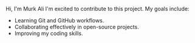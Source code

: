 Hi, I'm Murk Ali I'm excited to contribute to this project. My goals include:
- Learning Git and GitHub workflows.
- Collaborating effectively in open-source projects.
- Improving my coding skills.
